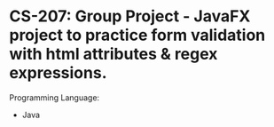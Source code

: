 # CS-207: Group Project - JavaFX project to practice form validation with html attributes & regex expressions.

Programming Language:
- Java
